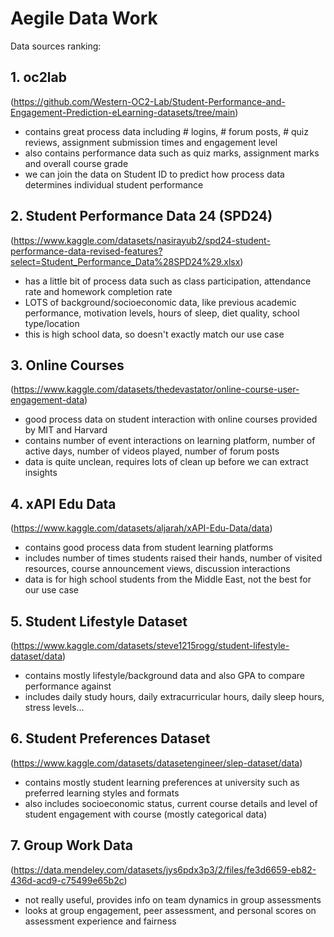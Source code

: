 # Aegile Data Work

Data sources ranking:

## 1. oc2lab
(https://github.com/Western-OC2-Lab/Student-Performance-and-Engagement-Prediction-eLearning-datasets/tree/main)
- contains great process data including # logins, # forum posts, # quiz reviews, assignment submission times and engagement level
- also contains performance data such as quiz marks, assignment marks and overall course grade
- we can join the data on Student ID to predict how process data determines individual student performance

## 2. Student Performance Data 24 (SPD24)
(https://www.kaggle.com/datasets/nasirayub2/spd24-student-performance-data-revised-features?select=Student_Performance_Data%28SPD24%29.xlsx)
- has a little bit of process data such as class participation, attendance rate and homework completion rate
- LOTS of background/socioeconomic data, like previous academic performance, motivation levels, hours of sleep, diet quality, school type/location
- this is high school data, so doesn't exactly match our use case

## 3. Online Courses
(https://www.kaggle.com/datasets/thedevastator/online-course-user-engagement-data)
- good process data on student interaction with online courses provided by MIT and Harvard
- contains number of event interactions on learning platform, number of active days, number of videos played, number of forum posts
- data is quite unclean, requires lots of clean up before we can extract insights

## 4. xAPI Edu Data
(https://www.kaggle.com/datasets/aljarah/xAPI-Edu-Data/data)
- contains good process data from student learning platforms
- includes number of times students raised their hands, number of visited resources, course announcement views, discussion interactions
- data is for high school students from the Middle East, not the best for our use case

## 5. Student Lifestyle Dataset
(https://www.kaggle.com/datasets/steve1215rogg/student-lifestyle-dataset/data)
- contains mostly lifestyle/background data and also GPA to compare performance against
- includes daily study hours, daily extracurricular hours, daily sleep hours, stress levels...

## 6. Student Preferences Dataset
(https://www.kaggle.com/datasets/datasetengineer/slep-dataset/data)
- contains mostly student learning preferences at university such as preferred learning styles and formats
- also includes socioeconomic status, current course details and level of student engagement with course (mostly categorical data)

## 7. Group Work Data
(https://data.mendeley.com/datasets/jys6pdx3p3/2/files/fe3d6659-eb82-436d-acd9-c75499e65b2c)
- not really useful, provides info on team dynamics in group assessments
- looks at group engagement, peer assessment, and personal scores on assessment experience and fairness
